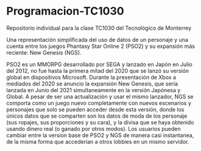 # Programacion-TC1030
Repositorio individual para la clase TC1030 del Tecnológico de Monterrey

Una representación simplificada del uso de datos de un personaje y una cuenta entre los juegos Phantasy Star Online 2 (PSO2) y su expansión más reciente: New Genesis (NGS).

PSO2 es un MMORPG desarrollado por SEGA y lanzado en Japón en Julio del 2012, no fue hasta la primera mitad del 2020 que se lanzó su versión global en dispositivos Microsoft. Durante la presentación de Xbox a mediados del 2020 se anuncio la expansión New Genesis, que sería lanzada en Junio del 2021 simultaneamente en la versión Japónesa y Global. A pesar de ser una actualización y usar el mismo lanzador, NGS se comporta como un juego nuevo completamente con nuevos escenarios y personajes que solo se pueden acceder desde esta versión, donde los únicos datos que se comparten son los datos de moda de los personaje (sus ropajes, sus proporciones y su cara), y la divisa que se haya obtenido usando dinero real (o ganado por otros modos). Los usuarios pueden cambiar entre la version base de PSO2 y NGS de manera casi instantanea, de la misma forma que accederian a otros lobbies en un mismo servidor.
